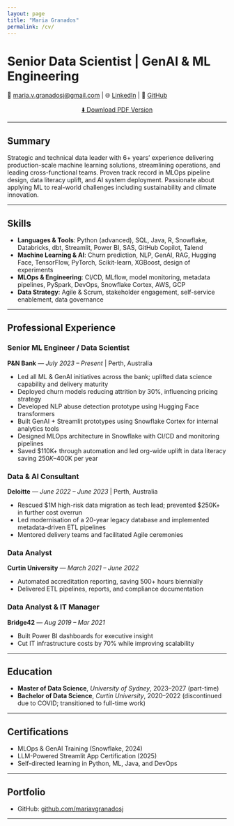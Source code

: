 ```yaml
---
layout: page
title: "Maria Granados"
permalink: /cv/
---
```


# Senior Data Scientist | GenAI & ML Engineering

📧 maria.v.granadosj@gmail.com |
🌐 [LinkedIn](https://linkedin.com/in/mvgranados) | 🐙 [GitHub](https://github.com/mariavgranadosj)  

<p style="text-align: center;">
  <a href="/assets/data/resume.pdf" class="btn btn-primary" target="_blank" rel="noopener noreferrer">
    ⬇️ Download PDF Version
  </a>
</p>

---

## Summary  

Strategic and technical data leader with 6+ years’ experience delivering production-scale machine learning solutions, streamlining operations, and leading cross-functional teams. Proven track record in MLOps pipeline design, data literacy uplift, and AI system deployment. Passionate about applying ML to real-world challenges including sustainability and climate innovation.

---

## Skills  

- **Languages & Tools**: Python (advanced), SQL, Java, R, Snowflake, Databricks, dbt, Streamlit, Power BI, SAS, GitHub Copilot, Talend  
- **Machine Learning & AI**: Churn prediction, NLP, GenAI, RAG, Hugging Face, TensorFlow, PyTorch, Scikit-learn, XGBoost, design of experiments  
- **MLOps & Engineering**: CI/CD, MLflow, model monitoring, metadata pipelines, PySpark, DevOps, Snowflake Cortex, AWS, GCP  
- **Data Strategy**: Agile & Scrum, stakeholder engagement, self-service enablement, data governance

---

## Professional Experience  

### **Senior ML Engineer / Data Scientist**  
**P&N Bank** — *July 2023 – Present* | Perth, Australia  
- Led all ML & GenAI initiatives across the bank; uplifted data science capability and delivery maturity  
- Deployed churn models reducing attrition by 30%, influencing pricing strategy  
- Developed NLP abuse detection prototype using Hugging Face transformers  
- Built GenAI + Streamlit prototypes using Snowflake Cortex for internal analytics tools  
- Designed MLOps architecture in Snowflake with CI/CD and monitoring pipelines  
- Saved $110K+ through automation and led org-wide uplift in data literacy saving $250K–$400K per year  

### **Data & AI Consultant**  
**Deloitte** — *June 2022 – June 2023* | Perth, Australia  
- Rescued $1M high-risk data migration as tech lead; prevented $250K+ in further cost overrun  
- Led modernisation of a 20-year legacy database and implemented metadata-driven ETL pipelines  
- Mentored delivery teams and facilitated Agile ceremonies  

### **Data Analyst**  
**Curtin University** — *March 2021 – June 2022*  
- Automated accreditation reporting, saving 500+ hours biennially  
- Delivered ETL pipelines, reports, and compliance documentation  

### **Data Analyst & IT Manager**  
**Bridge42** — *Aug 2019 – Mar 2021*  
- Built Power BI dashboards for executive insight  
- Cut IT infrastructure costs by 70% while improving scalability  

---

## Education  

- **Master of Data Science**, *University of Sydney*, 2023–2027 (part-time)  
- **Bachelor of Data Science**, *Curtin University*, 2020–2022 (discontinued due to COVID; transitioned to full-time work)

---

## Certifications  

- MLOps & GenAI Training (Snowflake, 2024)  
- LLM-Powered Streamlit App Certification (2025)  
- Self-directed learning in Python, ML, Java, and DevOps

---

## Portfolio  

- GitHub: [github.com/mariavgranadosj](https://github.com/mariavgranadosj)  

---
